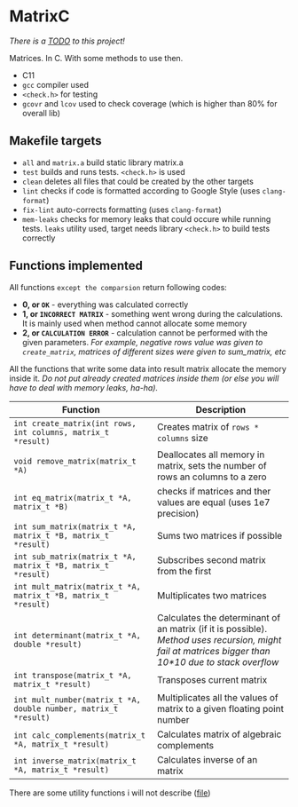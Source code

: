 # MatrixC

_There is a [TODO](TODO.md) to this project!_

Matrices. In C. With some methods to use then.
+ C11
+ `gcc` compiler used
+ `<check.h>` for testing
+ `gcovr` and `lcov` used to check coverage (which is higher than 80%  for overall lib)

## Makefile targets

+ `all` and `matrix.a` build static library matrix.a
+ `test` builds and runs tests. `<check.h>` is used
+ `clean` deletes all files that could be created by the other targets
+ `lint` checks if code is formatted according to Google Style (uses `clang-format`)
+ `fix-lint` auto-corrects formatting (uses `clang-format`)
+ `mem-leaks` checks for memory leaks that could occure while running tests. `leaks` utility used, target needs library `<check.h>` to build tests correctly

## Functions implemented

All functions `except the comparsion` return following codes:
+ **0, or `OK`** - everything was calculated correctly
+ **1, or `INCORRECT MATRIX`** - something went wrong during the calculations. It is mainly used when method cannot allocate some memory
+ **2, or `CALCULATION ERROR`** - calculation cannot be performed with the given parameters. _For example, negative rows value was given to `create_matrix`, matrices of different sizes were given to sum_matrix, etc_

All the functions that write some data into result matrix allocate the memory inside it. _Do not put already created matrices inside them (or else you will have to deal with memory leaks, ha-ha)._

| Function | Description |
|----------|-------------|
|`int create_matrix(int rows, int columns, matrix_t *result)`| Creates matrix of `rows * columns` size |
|`void remove_matrix(matrix_t *A)`| Deallocates all memory in matrix, sets the number of rows an columns to a zero|
|`int eq_matrix(matrix_t *A, matrix_t *B)`| checks if matrices and ther values are equal (uses 1e7 precision)|
|`int sum_matrix(matrix_t *A, matrix_t *B, matrix_t *result)`| Sums two matrices if possible|
|`int sub_matrix(matrix_t *A, matrix_t *B, matrix_t *result)`| Subscribes second matrix from the first|
|`int mult_matrix(matrix_t *A, matrix_t *B, matrix_t *result)`| Multiplicates two matrices|
|`int determinant(matrix_t *A, double *result)`| Calculates the determinant of an matrix (if it is possible). _Method uses recursion, might fail at matrices bigger than 10*10 due to stack overflow_|
|`int transpose(matrix_t *A, matrix_t *result)`|Transposes current matrix|
|`int mult_number(matrix_t *A, double number, matrix_t *result)` |Multiplicates all the values of matrix to a given floating point number|
| `int calc_complements(matrix_t *A, matrix_t *result)` | Calculates matrix of algebraic complements |
| `int inverse_matrix(matrix_t *A, matrix_t *result)` |Calculates inverse of an matrix |

There are some utility functions i will not describe ([file](utility.c))